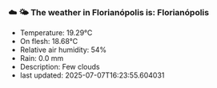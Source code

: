 ### ☁️ 🌤️  The weather in Florianópolis is: Florianópolis

- Temperature: 19.29°C
- On flesh: 18.68°C
- Relative air humidity: 54%
- Rain: 0.0 mm
- Description: Few clouds
- last updated: 2025-07-07T16:23:55.604031
